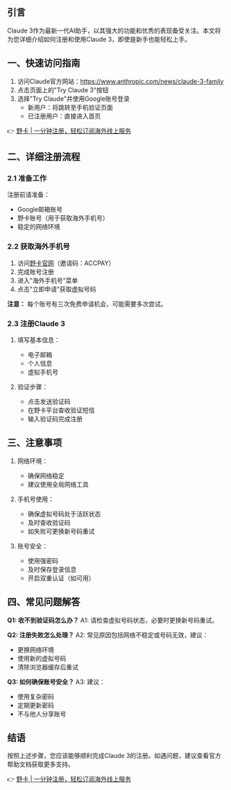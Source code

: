 ## 引言

Claude 3作为最新一代AI助手，以其强大的功能和优秀的表现备受关注。本文将为您详细介绍如何注册和使用Claude 3，即使是新手也能轻松上手。

## 一、快速访问指南

1. 访问Claude官方网站：https://www.anthropic.com/news/claude-3-family
2. 点击页面上的"Try Claude 3"按钮
3. 选择"Try Claude"并使用Google账号登录
   - 新用户：将跳转至手机验证页面
   - 已注册用户：直接进入首页

👉 [野卡 | 一分钟注册，轻松订阅海外线上服务](https://bit.ly/bewildcard)

## 二、详细注册流程

### 2.1 准备工作

注册前请准备：
- Google邮箱账号
- 野卡账号（用于获取海外手机号）
- 稳定的网络环境

### 2.2 获取海外手机号

1. 访问[野卡官网](https://bit.ly/bewildcard)（邀请码：ACCPAY）
2. 完成账号注册
3. 进入"海外手机号"菜单
4. 点击"立即申请"获取虚拟号码

**注意：** 每个账号有三次免费申请机会，可能需要多次尝试。

### 2.3 注册Claude 3

1. 填写基本信息：
   - 电子邮箱
   - 个人信息
   - 虚拟手机号

2. 验证步骤：
   - 点击发送验证码
   - 在野卡平台查收验证短信
   - 输入验证码完成注册

## 三、注意事项

1. 网络环境：
   - 确保网络稳定
   - 建议使用全局网络工具

2. 手机号使用：
   - 确保虚拟号码处于活跃状态
   - 及时查收验证码
   - 如失败可更换新号码重试

3. 账号安全：
   - 使用强密码
   - 及时保存登录信息
   - 开启双重认证（如可用）

## 四、常见问题解答

**Q1: 收不到验证码怎么办？**
A1: 请检查虚拟号码状态，必要时更换新号码重试。

**Q2: 注册失败怎么处理？**
A2: 常见原因包括网络不稳定或号码无效，建议：
- 更换网络环境
- 使用新的虚拟号码
- 清除浏览器缓存后重试

**Q3: 如何确保账号安全？**
A3: 建议：
- 使用复杂密码
- 定期更新密码
- 不与他人分享账号

## 结语

按照上述步骤，您应该能够顺利完成Claude 3的注册。如遇问题，建议查看官方帮助文档获取更多支持。

👉 [野卡 | 一分钟注册，轻松订阅海外线上服务](https://bit.ly/bewildcard)